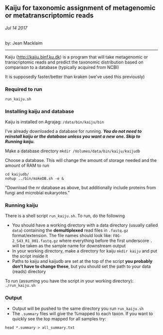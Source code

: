## Kaiju for taxonomic assignment of metagenomic or metatranscriptomic reads

###### Jul 14 2017
by: Jean Macklaim

---

Kaiju (http://kaiju.binf.ku.dk) is a program that will take metagenomic or transcriptomic reads and predict the taxonomic distribution based on comparison to a database (typically acquired from NCBI)

It is supposedly faster/better than kraken (we've used this previously)

### Required to run
`run_kaiju.sh`

### Installing kaiju and database
Kaiju is installed on Agrajag:
`/data/bin/kaiju/bin`

I've already downloaded a database for running. **_You do not need to reinstall kaiju or the database unless you want a new one. Skip to Running kaiju._**

Make a database directory
`mkdir /Volumes/data/bin/kaiju/kaijudb`

Choose a database. This will change the amount of storage needed and the amount of RAM to run

```
cd kaijudb/
nohup ../bin/makeDB.sh -e &
```
"Download the nr database as above, but additionally include proteins from fungi and microbial eukaryotes."

### Running kaiju
There is a shell script `run_kaiju.sh`. To run, do the following
- You should have a working directory with a data directory (usually called `data`) containing the **demultiplexed** read files in `.fastq.gz` format/extension. The file names should look like: `F8G-2_S43_R1_001.fastq.gz` where everything before the first underscore `.` will be taken as the sample name for downstream output
- In your working directory, make a directory for kaiju `mkdir kaiju` and put the script inside it
- Paths to kaiju and kaijudb are set at the top of the script **you probably don't have to change these**, but you should set the path to your data (reads) directory


To run (assuming you have the script in your working directory):
`./run_kaiju.sh`

### Output
- Output will be pushed to the same directory you run `run_kaiju.sh`
- The `.summary` files will give the %mapped to each taxon. If you want to quickly see the top mapped for all samples try:

`head *.summary > all_summary.txt`
